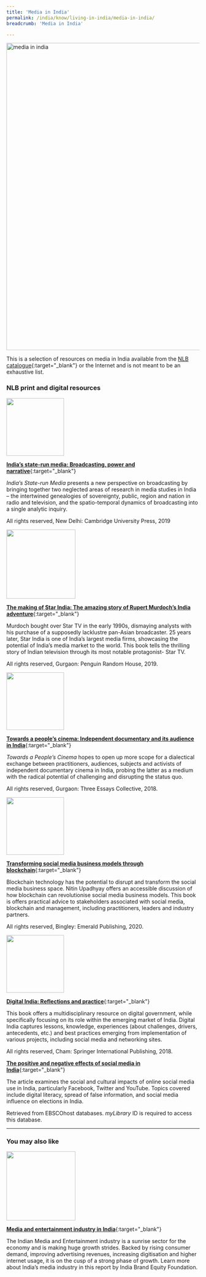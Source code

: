 ```yaml
---
title: 'Media in India'
permalink: /india/know/living-in-india/media-in-india/
breadcrumb: 'Media in India'

---
```



<img src="\images\india-living\media-in-india.jpg" alt="media in india" style="width:800px;" />

This is a selection of resources on media in India available from the [NLB catalogue](http://catalogue.nlb.gov.sg/){:target="_blank"} or the Internet and is not meant to be an exhaustive list.

### **NLB print and digital resources**

<img src="/images/book-covers/Indias-state-run-media-broadcasting-power-and-narrative.jpg" style="width:150px;" />

[**India’s state-run media: Broadcasting, power and narrative**](https://eservice.nlb.gov.sg/item_holding.aspx?bid=204022016){:target="_blank"}

*India’s State-run Media* presents a new perspective on broadcasting by bringing together two neglected areas of research in media studies in India – the intertwined genealogies of sovereignty, public, region and nation in radio and television, and the spatio-temporal dynamics of broadcasting into a single analytic inquiry.

All rights reserved, New Delhi: Cambridge University Press, 2019

<img src="/images/book-covers/The-making-of-Star-India-the-amazing-story-of-Rupert-Murdochs-India-adventure.jpg" style="width:180px;" />

[**The making of Star India: The amazing story of Rupert Murdoch’s India adventure**](https://eservice.nlb.gov.sg/item_holding.aspx?bid=203978180){:target="_blank"}

Murdoch bought over Star TV in the early 1990s, dismaying analysts with his purchase of a supposedly lacklustre pan-Asian broadcaster. 25 years later, Star India is one of India’s largest media firms, showcasing the potential of India’s media market to the world. This book tells the thrilling story of Indian television through its most notable protagonist- Star TV.

All rights reserved, Gurgaon: Penguin Random House, 2019.

<img src="/images/book-covers/towards-a-peoples-cinema.jpg" style="width:150px;" />

[**Towards a people’s cinema: Independent documentary and its audience in India**](https://eservice.nlb.gov.sg/item_holding.aspx?bid=203113409){:target="_blank"}

*Towards a People’s Cinema* hopes to open up more scope for a dialectical exchange between practitioners, audiences, subjects and activists of independent documentary cinema in India, probing the latter as a medium with the radical potential of challenging and disrupting the status quo.

All rights reserved, Gurgaon: Three Essays Collective, 2018.

<img src="/images/book-covers/Transforming-social-media-business-models-through-blockchain.jpg" style="width:150px;" />

[**Transforming social media business models through blockchain**](https://eservice.nlb.gov.sg/item_holding.aspx?bid=204160929){:target="_blank"}

Blockchain technology has the potential to disrupt and transform the social media business space. Nitin Upadhyay offers an accessible discussion of how blockchain can revolutionise social media business models. This book is offers practical advice to stakeholders associated with social media, blockchain and management, including practitioners, leaders and industry partners.

All rights reserved, Bingley: Emerald Publishing, 2020.

<img src="/images/book-covers/Digital-India-reflections-and-practice.jpg" style="width:150px;" />

[**Digital India: Reflections and practice**](https://eservice.nlb.gov.sg/item_holding.aspx?bid=203804679){:target="_blank"}

This book offers a multidisciplinary resource on digital government, while specifically focusing on its role within the emerging market of India. Digital India captures lessons, knowledge, experiences (about challenges, drivers, antecedents, etc.) and best practices emerging from implementation of various projects, including social media and networking sites.

All rights reserved, Cham: Springer International Publishing, 2018.

[**The positive and negative effects of social media in India**](https://eresources.nlb.gov.sg/Main/browse/resource/1049){:target="_blank"}

The article examines the social and cultural impacts of online social media use in India, particularly Facebook, Twitter and YouTube. Topics covered include digital literacy, spread of false information, and social media influence on elections in India.

Retrieved from EBSCOhost databases. *myLibrary* ID is required to access this database.

---

### **You may also like**

<img src="/images/resources/Article 4.jpg" style="width:180px;" />

[**Media and entertainment industry in India**](https://www.ibef.org/industry/media-entertainment-india.aspx){:target="_blank"}

The Indian Media and Entertainment industry is a sunrise sector for the economy and is making huge growth strides. Backed by rising consumer demand, improving advertising revenues, increasing digitisation and higher internet usage, it is on the cusp of a strong phase of growth. Learn more about India’s media industry in this report by India Brand Equity Foundation.
